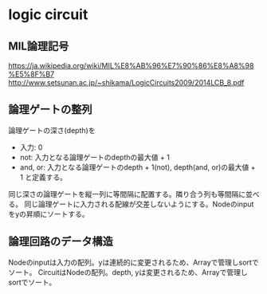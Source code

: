 # logic circuit

## MIL論理記号

https://ja.wikipedia.org/wiki/MIL%E8%AB%96%E7%90%86%E8%A8%98%E5%8F%B7
http://www.setsunan.ac.jp/~shikama/LogicCircuits2009/2014LCB_8.pdf

## 論理ゲートの整列

論理ゲートの深さ(depth)を
- 入力: 0
- not: 入力となる論理ゲートのdepthの最大値 + 1
- and, or: 入力となる論理ゲートのdepth + 1(not), depth(and, or)の最大値 + 1
と定義する。

同じ深さの論理ゲートを縦一列に等間隔に配置する。隣り合う列も等間隔に並べる。
同じ論理ゲートに入力される配線が交差しないようにする。Nodeのinputをyの昇順にソートする。

## 論理回路のデータ構造

Nodeのinputは入力の配列。yは連続的に変更されるため、Arrayで管理しsortでソート。
CircuitはNodeの配列。depth, yは変更されるため、Arrayで管理しsortでソート。